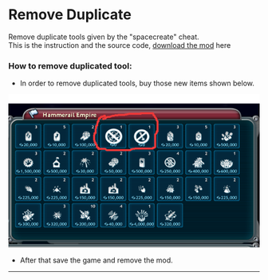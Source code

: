 # Remove Duplicate
Remove duplicate tools given by the "spacecreate" cheat.   
This is the instruction and the source code, [download the mod](https://github.com/Studumb/RemoveDuplicate/releases) here

### How to remove duplicated tool:
- In order to remove duplicated tools, buy those new items shown below.

![image](https://raw.githubusercontent.com/Studumb/RemoveDuplicate/main/Screenshot_161.webp)   

- After that save the game and remove the mod.
---

